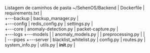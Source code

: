 Listagem de caminhos de pasta
~/SehenOS/Backend
|   Dockerfile
|   requirements.txt
|   
+---backup
|       backup_manager.py
|       
+---config
|       redis_config.py
|       settings.py
|       
+---core
|       anomaly-detection.py
|       packet-capture.py
|       
+---logs
+---models
|   |   anomaly_models.py
|   |   preprocessing.py
|   |   
|   \---pipes
+---server
|       blacklist_whitelist.py
|       config.py
|       routes.py
|       system_info.py
|       utils.py
|       __init__.py
|       
        
